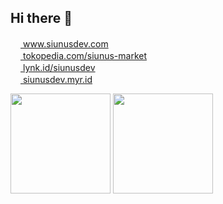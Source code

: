 ## Hi there 👋

<!--
**siunus/siunus** is a ✨ _special_ ✨ repository because its `README.md` (this file) appears on your GitHub profile.

Here are some ideas to get you started:

- 🔭 I’m currently working on ...
- 🌱 I’m currently learning ...
- 👯 I’m looking to collaborate on ...
- 🤔 I’m looking for help with ...
- 💬 Ask me about ...
- 📫 How to reach me: ...
- 😄 Pronouns: ...
- ⚡ Fun fact: ...
-->

<p align="left">
    <a href="https://www.siunusdev.com/">
        <img height="16px" src="https://www.siunusdev.com/dist/images/logo/logo-siunusdev-icon.png"/> www.siunusdev.com
    </a>
    <br/>
    <a href="https://www.tokopedia.com/siunus-market">
        <img height="16px" src="https://p16-images-comn-sg.tokopedia-static.net/tos-alisg-i-zr7vqa5nfb-sg/assets-tokopedia-lite/prod/icon144.png~tplv-zr7vqa5nfb-image.image"/> tokopedia.com/siunus-market
    </a>
    <br/>
    <a href="https://lynk.id/siunusdev">
        <img height="16px" src="https://lynk.id/static/assets/imgs/favico.png"/> lynk.id/siunusdev
    </a>
    <br/>
    <a href="https://siunusdev.myr.id/">
        <img height="16px" src="https://framerusercontent.com/images/b0TBFiJ8TKZCgDC97NLQ4y3qVJo.png"/> siunusdev.myr.id
    </a>
</p>

<p align="left">
<img height="160em" src="https://github-readme-stats-eight-theta.vercel.app/api?username=siunus&show_icons=true&theme=dark&include_all_commits=true&count_private=true"/>
<img height="160em" src="https://github-readme-stats-eight-theta.vercel.app/api/top-langs/?username=siunus&layout=compact&langs_count=8&theme=dark"/>
</p>